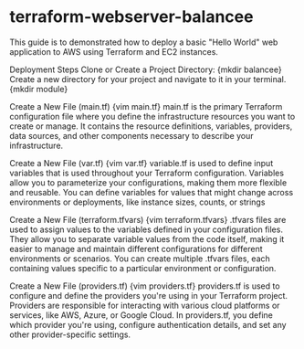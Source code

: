 # terraform-webserver-balancee
This guide is to demonstrated how to deploy a basic "Hello World" web application to AWS using Terraform and EC2 instances.

Deployment Steps
Clone or Create a Project Directory: {mkdir balancee}
Create a new directory for your project and navigate to it in your terminal. {mkdir module}

Create a New File (main.tf) {vim main.tf}
main.tf is the primary Terraform configuration file where you define the infrastructure resources you want to create or manage. It contains the resource definitions, variables, providers, data sources, and other components necessary to describe your infrastructure.

Create a New File (var.tf) {vim var.tf}
variable.tf is used to define input variables that is used throughout your Terraform configuration. Variables allow you to parameterize your configurations, making them more flexible and reusable. You can define variables for values that might change across environments or deployments, like instance sizes, counts, or strings

Create a New File (terraform.tfvars) {vim terraform.tfvars}
.tfvars files are used to assign values to the variables defined in your configuration files. They allow you to separate variable values from the code itself, making it easier to manage and maintain different configurations for different environments or scenarios. You can create multiple .tfvars files, each containing values specific to a particular environment or configuration.

Create a New File (providers.tf) {vim providers.tf}
providers.tf is used to configure and define the providers you're using in your Terraform project. Providers are responsible for interacting with various cloud platforms or services, like AWS, Azure, or Google Cloud. In providers.tf, you define which provider you're using, configure authentication details, and set any other provider-specific settings.

